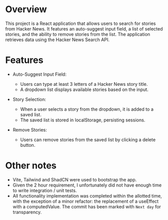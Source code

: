 # Overview

This project is a React application that allows users to search for stories from Hacker News. It features an auto-suggest input field, a list of selected stories, and the ability to remove stories from the list. The application retrieves data using the Hacker News Search API.

# Features

- Auto-Suggest Input Field:

  - Users can type at least 3 letters of a Hacker News story title.
  - A dropdown list displays available stories based on the input.

- Story Selection:

  - When a user selects a story from the dropdown, it is added to a saved list.
  - The saved list is stored in localStorage, persisting sessions.

- Remove Stories:
  - Users can remove stories from the saved list by clicking a delete button.

# Other notes

- Vite, Tailwind and ShadCN were used to bootstrap the app.
- Given the 2 hour requirement, I unfortunately did not have enough time to write integration / unit tests.
- All functionality implementation was completed within the allotted time, with the exception of a minor refactor: the replacement of a useEffect with a computedValue. The commit has been marked with `Next day` for transparency.
